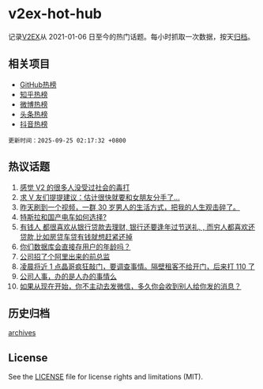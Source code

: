 # v2ex-hot-hub

 记录[V2EX](https://www.v2ex.com/)从 2021-01-06 日至今的热门话题。每小时抓取一次数据，按天[归档](archives)。
 
 ## 相关项目

- [GitHub热榜](https://github.com/lonnyzhang423/github-hot-hub)
- [知乎热榜](https://github.com/lonnyzhang423/zhihu-hot-hub)
- [微博热榜](https://github.com/lonnyzhang423/weibo-hot-hub)
- [头条热榜](https://github.com/lonnyzhang423/toutiao-hot-hub)
- [抖音热榜](https://github.com/lonnyzhang423/douyin-hot-hub)


 `更新时间：2025-09-25 02:17:32 +0800`

## 热议话题

1. [感觉 V2 的很多人没受过社会的毒打](https://www.v2ex.com/t/1161409)
1. [求 V 友们提提建议：估计很快就要和女朋友分手了...](https://www.v2ex.com/t/1161535)
1. [昨天刷到一个视频，一群 30 岁男人的生活方式，把我的人生观击碎了。](https://www.v2ex.com/t/1161407)
1. [特斯拉和国产电车如何选择?](https://www.v2ex.com/t/1161459)
1. [有钱人 都很喜欢从银行贷款去理财, 银行还要逢年过节送礼, , 而穷人都喜欢还贷款,比如房贷车贷有钱就想赶紧还掉](https://www.v2ex.com/t/1161567)
1. [你们数据库会直接存用户的年龄吗？](https://www.v2ex.com/t/1161470)
1. [公司招了个阿里出来的前总监](https://www.v2ex.com/t/1161464)
1. [凌晨将近 1 点晶哥疯狂敲门，要调查事情。隔壁租客不给开门，后来打 110 了](https://www.v2ex.com/t/1161426)
1. [公司人事，办的是人办的事情么](https://www.v2ex.com/t/1161537)
1. [如果从现在开始，你不主动去发微信，多久你会收到别人给你发的消息？](https://www.v2ex.com/t/1161423)

## 历史归档

[archives](archives)

## License

See the [LICENSE](LICENSE) file for license rights and limitations (MIT).
